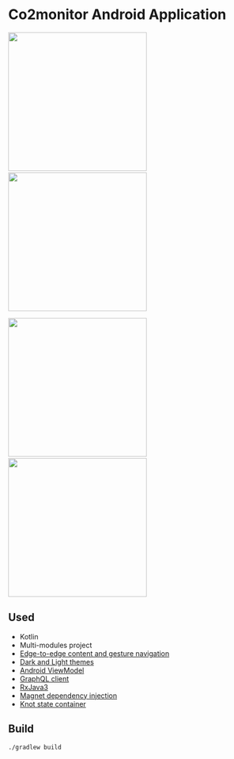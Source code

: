 # Co2monitor Android Application

<img width="280" src="https://github.com/beworker/co2monitor/blob/master/android-client/docs/images/screen-1.png" />&nbsp;&nbsp;<img width="280" src="https://github.com/beworker/co2monitor/blob/master/android-client/docs/images/screen-2.png" />

<img width="280" src="https://github.com/beworker/co2monitor/blob/master/android-client/docs/images/screen-3.png" />&nbsp;&nbsp;<img height="280" src="https://github.com/beworker/co2monitor/blob/master/android-client/docs/images/screen-4.png" />

## Used

* Kotlin
* Multi-modules project
* [Edge-to-edge content and gesture navigation](https://developer.android.com/guide/navigation/gesturenav)
* [Dark and Light themes](https://developer.android.com/guide/topics/ui/look-and-feel/darktheme)
* [Android ViewModel](https://developer.android.com/topic/libraries/architecture/viewmodel)
* [GraphQL client](https://github.com/apollographql/apollo-android)
* [RxJava3](https://github.com/ReactiveX/RxJava)
* [Magnet dependency injection](https://github.com/beworker/magnet)
* [Knot state container](https://github.com/beworker/knot)

## Build

```bash
./gradlew build
```
